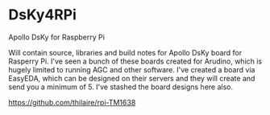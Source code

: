 # DsKy4RPi
Apollo DsKy for Raspberry Pi

Will contain source, libraries and build notes for Apollo DsKy board for Rasperry Pi. I've seen a bunch of these boards created for Arudino, which is hugely limited to running AGC and other software. I've created a board via EasyEDA, which can be designed on their servers and they will create and send you a minimum of 5. I've stashed the board designs here also.

https://github.com/thilaire/rpi-TM1638
